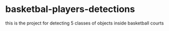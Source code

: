 # basketbal-players-detections
this is the project for detecting 5 classes of objects inside basketball courts
